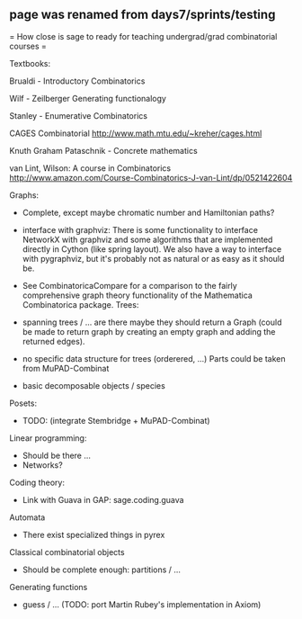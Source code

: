 ## page was renamed from days7/sprints/testing
= How close is sage to ready for teaching undergrad/grad combinatorial courses =

Textbooks:

Brualdi - Introductory Combinatorics

Wilf - Zeilberger  Generating functionalogy

Stanley - Enumerative Combinatorics

CAGES Combinatorial 
http://www.math.mtu.edu/~kreher/cages.html

Knuth Graham Pataschnik - Concrete mathematics

van Lint, Wilson: A course in Combinatorics
http://www.amazon.com/Course-Combinatorics-J-van-Lint/dp/0521422604


Graphs:
 - Complete, except maybe chromatic number and Hamiltonian paths?
 - interface with graphviz: There is some functionality to interface NetworkX with graphviz and some algorithms that are implemented directly in Cython (like spring layout).  We also have a way to interface with pygraphviz, but it's probably not as natural or as easy as it should be.
 - See CombinatoricaCompare for a comparison to the fairly comprehensive graph theory functionality of the Mathematica Combinatorica package.
Trees:
 - spanning trees / ... are there
   maybe they should return a Graph (could be made to return graph by creating an empty graph and adding the returned edges).
 - no specific data structure for trees (orderered, ...)
   Parts could be taken from MuPAD-Combinat
 
 - basic decomposable objects / species

Posets:
 - TODO: (integrate Stembridge + MuPAD-Combinat)

Linear programming:
 - Should be there ...
 - Networks?

Coding theory:
 - Link with Guava in GAP: sage.coding.guava

Automata
 - There exist specialized things in pyrex

Classical combinatorial objects
 - Should be complete enough: partitions / ...

Generating functions
 - guess / ... (TODO: port Martin Rubey's implementation in Axiom)
